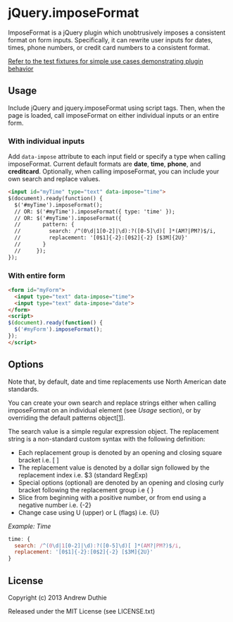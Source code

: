 # jQuery.imposeFormat

ImposeFormat is a jQuery plugin which unobtrusively imposes a consistent format on form inputs. Specifically, it can rewrite user inputs for dates, times, phone numbers, or credit card numbers to a consistent format.

[Refer to the test fixtures for simple use cases demonstrating plugin behavior](https://github.com/aduth/jquery.imposeFormat/blob/master/test/spec/test.imposeFormat.js#L156-L193)

## Usage

Include jQuery and jquery.imposeFormat using script tags. Then, when the page is loaded, call imposeFormat on either individual inputs or an entire form.

### With individual inputs

Add `data-impose` attribute to each input field or specify a type when calling imposeFormat. Current default formats are **date**, **time**, **phone**, and **creditcard**. Optionally, when calling imposeFormat, you can include your own search and replace values.

```html
<input id="myTime" type="text" data-impose="time">
$(document).ready(function() {
  $('#myTime').imposeFormat();
  // OR: $('#myTime').imposeFormat({ type: 'time' });
  // OR: $('#myTime').imposeFormat({
  //       pattern: {
  //         search: /^(0\d|1[0-2]|\d):?([0-5]\d)[ ]*(AM?|PM?)$/i,
  //         replacement: '[0$1]{-2}:[0$2]{-2} [$3M]{2U}'
  //       }
  //     });
});
```

### With entire form

```html
<form id="myForm">
  <input type="text" data-impose="time">
  <input type="text" data-impose="date">
</form>
<script>
$(document).ready(function() {
  $('#myForm').imposeFormat();
});
</script>
```

## Options

Note that, by default, date and time replacements use North American date standards.

You can create your own search and replace strings either when calling imposeFormat on an individual element (see *Usage* section), or by overriding the default patterns object[[1]](https://github.com/aduth/jquery.imposeFormat/blob/master/src/jquery.imposeFormat.js#L29-L46).

The search value is a simple regular expression object. The replacement string is a non-standard custom syntax with the following definition:

* Each replacement group is denoted by an opening and closing square bracket i.e. [ ]
* The replacement value is denoted by a dollar sign followed by the replacement index i.e. $3 (standard RegExp)
* Special options (optional) are denoted by an opening and closing curly bracket following the replacement group i.e { }
 * Slice from beginning with a positive number, or from end using a negative number i.e. {-2}
 * Change case using U (upper) or L (flags) i.e. {U}

_Example: Time_

```javascript
time: {
  search: /^(0\d|1[0-2]|\d):?([0-5]\d)[ ]*(AM?|PM?)$/i,
  replacement: '[0$1]{-2}:[0$2]{-2} [$3M]{2U}'
}
```

## License

Copyright (c) 2013 Andrew Duthie

Released under the MIT License (see LICENSE.txt)
